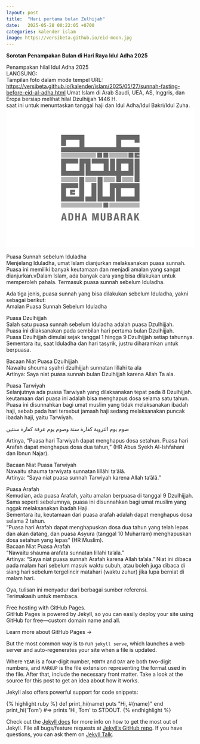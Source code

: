 ```yaml
---
layout: post
title:  "Hari pertama bulan Zulhijah"
date:   2025-05-28 00:22:05 +0700
categories: kalender islam
image: https://versibeta.github.io/eid-moon.jpg
---
```

**Sorotan Penampakan Bulan di Hari Raya Idul Adha 2025**

Penampakan hilal Idul Adha 2025  
LANGSUNG:  
Tampilan foto dalam mode tempel URL:  
https://versibeta.github.io/kalender/islam/2025/05/27/sunnah-fasting-before-eid-al-adha.html 
Umat Islam di Arab Saudi, UEA, AS, Inggris, dan Eropa bersiap melihat hilal Dzulhijjah 1446 H.  
saat ini untuk menuntaskan tanggal haji dan Idul Adha/Idul Bakri/Idul Zuha.    
![Puasa!](/eid-mubarak.jpeg "eid mubarak") 

Puasa Sunnah sebelum Iduladha  
Menjelang Iduladha, umat Islam dianjurkan melaksanakan puasa sunnah. Puasa ini memiliki banyak keutamaan dan menjadi amalan yang sangat dianjurkan.vDalam Islam, ada banyak cara yang bisa dilakukan untuk memperoleh pahala. Termasuk puasa sunnah sebelum Iduladha.

Ada tiga jenis, puasa sunnah yang bisa dilakukan sebelum Iduladha, yakni sebagai berikut:   
Amalan Puasa Sunnah Sebelum Iduladha  

Puasa Dzulhijjah  
Salah satu puasa sunnah sebelum Iduladha adalah puasa Dzulhijjah.  
Puasa ini dilaksanakan pada sembilan hari pertama bulan Dzulhijjah.  
Puasa Dzulhijjah dimulai sejak tanggal 1 hingga 9 Dzulhijjah setiap tahunnya.  
Sementara itu, saat Iduladha dan hari tasyrik, justru diharamkan untuk berpuasa.  

Bacaan Niat Puasa Dzulhijjah  
Nawaitu shouma syahri dzulhijjah sunnatan lillahi ta ala  
Artinya: Saya niat puasa sunnah bulan Dzulhijjah karena Allah Ta ala.  

Puasa Tarwiyah  
Selanjutnya ada puasa Tarwiyah yang dilaksanakan tepat pada 8 Dzulhijjah. keutamaan dari puasa ini adalah bisa menghapus dosa selama satu tahun.  
Puasa ini disunnahkan bagi umat muslim yang tidak melaksanakan ibadah haji, sebab pada hari tersebut jamaah haji sedang melaksanakan puncak ibadah haji, yaitu Tarwiyah.  

صوم يوم التروية كفارة سنة وصوم يوم عرفة كفارة سنتين

Artinya, “Puasa hari Tarwiyah dapat menghapus dosa setahun. Puasa hari Arafah dapat menghapus dosa dua tahun,” (HR Abus Syekh Al-Ishfahani dan Ibnun Najar).

Bacaan Niat Puasa Tarwiyah  
Nawaitu shauma tarwiyata sunnatan lillâhi ta‘âlâ.  
Artinya: “Saya niat puasa sunnah Tarwiyah karena Allah ta’âlâ.”

Puasa Arafah  
Kemudian, ada puasa Arafah, yaitu amalan berpuasa di tanggal 9 Dzulhijjah. Sama seperti sebelumnya, puasa ini disunnahkan bagi umat muslim yang nggak melaksanakan ibadah Haji.  
Sementara itu, keutamaan dari puasa arafah adalah dapat menghapus dosa selama 2 tahun.  
“Puasa hari Arafah dapat menghapuskan dosa dua tahun yang telah lepas dan akan datang, dan puasa Asyura (tanggal 10 Muharram) menghapuskan dosa setahun yang lepas” (HR Muslim).  
Bacaan Niat Puasa Arafah  
“Nawaitu shauma arafata sunnatan lillahi ta’ala.”  
Artinya: “Saya niat puasa sunnah Arafah karena Allah ta’ala.” Niat ini dibaca pada malam hari sebelum masuk waktu subuh, atau boleh juga dibaca di siang hari sebelum tergelincir matahari (waktu zuhur) jika lupa berniat di malam hari.   

Oya, tulisan ini menyadur dari berbagai sumber referensi.  
Terimakasih untuk membaca.

Free hosting with GitHub Pages.  
GitHub Pages is powered by Jekyll, so you can easily deploy your site using GitHub for free—custom domain name and all.

Learn more about GitHub Pages →

But the most common way is to run `jekyll serve`, which launches a web server and auto-regenerates your site when a file is updated.

Where `YEAR` is a four-digit number, `MONTH` and `DAY` are both two-digit numbers, and `MARKUP` is the file extension representing the format used in the file. After that, include the necessary front matter. Take a look at the source for this post to get an idea about how it works.

Jekyll also offers powerful support for code snippets:

{% highlight ruby %}
def print_hi(name)
  puts "Hi, #{name}"
end
print_hi('Tom')
#=> prints 'Hi, Tom' to STDOUT.
{% endhighlight %}

Check out the [Jekyll docs][jekyll-docs] for more info on how to get the most out of Jekyll. File all bugs/feature requests at [Jekyll’s GitHub repo][jekyll-gh]. If you have questions, you can ask them on [Jekyll Talk][jekyll-talk].

[jekyll-docs]: https://jekyllrb.com/docs/home
[jekyll-gh]:   https://github.com/jekyll/jekyll
[jekyll-talk]: https://talk.jekyllrb.com/

